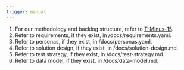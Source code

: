 ```yaml
---
trigger: manual
---
```


1. For our methodology and backlog structure, refer to [T-Minus-15](https://github.com/BenGWeeks/T-Minus-15).
1. Refer to requirements, if they exist, in /docs/requirements.yaml.
1. Refer to personas, if they exist, in /docs/personas.yaml.
1. Refer to solution design, if they exist, in /docs/solution-design.md.
1. Refer to test strategy, if they exist, in /docs/test-strategy.md.
1. Refer to data model, if they exist, in /docs/data-model.md.